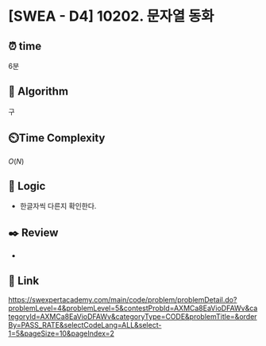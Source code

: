 # [SWEA - D4] 10202. 문자열 동화
 
## ⏰  **time**

6분
  
## :pushpin: **Algorithm**

구
  
## ⏲️**Time Complexity**

$O(N)$
    
## :round_pushpin: **Logic**
- 한글자씩 다른지 확인한다.
  
## :black_nib: **Review**
- 
  
## 📡 Link
https://swexpertacademy.com/main/code/problem/problemDetail.do?problemLevel=4&problemLevel=5&contestProbId=AXMCa8EaVioDFAWv&categoryId=AXMCa8EaVioDFAWv&categoryType=CODE&problemTitle=&orderBy=PASS_RATE&selectCodeLang=ALL&select-1=5&pageSize=10&pageIndex=2
